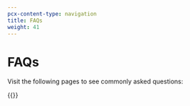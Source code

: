 ```yaml
---
pcx-content-type: navigation
title: FAQs
weight: 41
---
```


# FAQs

Visit the following pages to see commonly asked questions:

{{<directory-listing>}}
